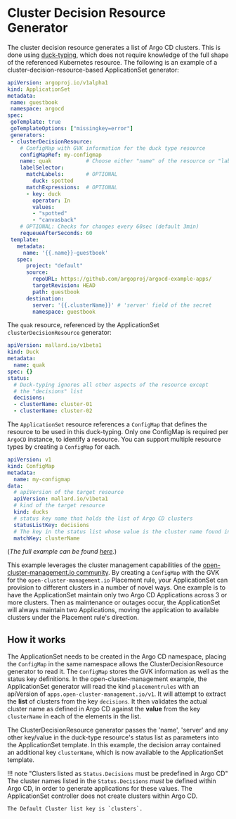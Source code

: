 # Cluster Decision Resource Generator

The cluster decision resource generates a list of Argo CD clusters. This is done using [duck-typing](https://pkg.go.dev/knative.dev/pkg/apis/duck), which does not require knowledge of the full shape of the referenced Kubernetes resource. The following is an example of a cluster-decision-resource-based ApplicationSet generator:
```yaml
apiVersion: argoproj.io/v1alpha1
kind: ApplicationSet
metadata:
 name: guestbook
 namespace: argocd
spec:
 goTemplate: true
 goTemplateOptions: ["missingkey=error"]
 generators:
 - clusterDecisionResource:
    # ConfigMap with GVK information for the duck type resource
    configMapRef: my-configmap  
    name: quak           # Choose either "name" of the resource or "labelSelector"
    labelSelector:
      matchLabels:       # OPTIONAL
        duck: spotted
      matchExpressions:  # OPTIONAL
      - key: duck
        operator: In
        values:
        - "spotted"
        - "canvasback"   
    # OPTIONAL: Checks for changes every 60sec (default 3min)
    requeueAfterSeconds: 60
 template:
   metadata:
     name: '{{.name}}-guestbook'
   spec:
      project: "default"
      source:
        repoURL: https://github.com/argoproj/argocd-example-apps/
        targetRevision: HEAD
        path: guestbook
      destination:
        server: '{{.clusterName}}' # 'server' field of the secret
        namespace: guestbook
```
The `quak` resource, referenced by the ApplicationSet `clusterDecisionResource` generator:
```yaml
apiVersion: mallard.io/v1beta1
kind: Duck
metadata:
  name: quak
spec: {}
status:
  # Duck-typing ignores all other aspects of the resource except 
  # the "decisions" list
  decisions:
  - clusterName: cluster-01
  - clusterName: cluster-02
```
The `ApplicationSet` resource references a `ConfigMap` that defines the resource to be used in this duck-typing. Only one ConfigMap is required per `ArgoCD` instance, to identify a resource. You can support multiple resource types by creating a `ConfigMap` for each.
```yaml
apiVersion: v1
kind: ConfigMap
metadata:
  name: my-configmap
data:
  # apiVersion of the target resource
  apiVersion: mallard.io/v1beta1  
  # kind of the target resource
  kind: ducks
  # status key name that holds the list of Argo CD clusters
  statusListKey: decisions
  # The key in the status list whose value is the cluster name found in Argo CD
  matchKey: clusterName
```

(*The full example can be found [here](https://github.com/argoproj/argo-cd/tree/master/applicationset/examples/clusterDecisionResource).*)

This example leverages the cluster management capabilities of the [open-cluster-management.io community](https://open-cluster-management.io/). By creating a `ConfigMap` with the GVK for the `open-cluster-management.io` Placement rule, your ApplicationSet can provision to different clusters in a number of novel ways. One example is to have the ApplicationSet maintain only two Argo CD Applications across 3 or more clusters. Then as maintenance or outages occur, the ApplicationSet will always maintain two Applications, moving the application to available clusters under the Placement rule's direction. 

## How it works
The ApplicationSet needs to be created in the Argo CD namespace, placing the `ConfigMap` in the same namespace allows the ClusterDecisionResource generator to read it. The `ConfigMap` stores the GVK information as well as the status key definitions.  In the open-cluster-management example, the ApplicationSet generator will read the kind `placementrules` with an apiVersion of `apps.open-cluster-management.io/v1`. It will attempt to extract the **list** of clusters from the key `decisions`. It then validates the actual cluster name as defined in Argo CD against the **value** from the key `clusterName` in each of the elements in the list.

The ClusterDecisionResource generator passes the 'name', 'server' and any other key/value in the duck-type resource's status list as parameters into the ApplicationSet template. In this example, the decision array contained an additional key `clusterName`, which is now available to the ApplicationSet template.

!!! note "Clusters listed as `Status.Decisions` must be predefined in Argo CD"
    The cluster names listed in the `Status.Decisions` *must* be defined within Argo CD, in order to generate applications for these values. The ApplicationSet controller does not create clusters within Argo CD.

    The Default Cluster list key is `clusters`.